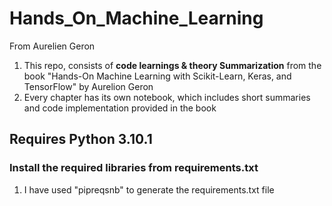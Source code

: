 # Hands_On_Machine_Learning
 From Aurelien Geron


1. This repo, consists of **code learnings & theory Summarization** from the book "Hands-On Machine Learning with Scikit-Learn, Keras, and TensorFlow" by Aurelion Geron
2. Every chapter has its own notebook, which includes short summaries and code implementation provided in the book

## Requires Python 3.10.1
### Install the required libraries from requirements.txt
1. I have used "pipreqsnb" to generate the requirements.txt file